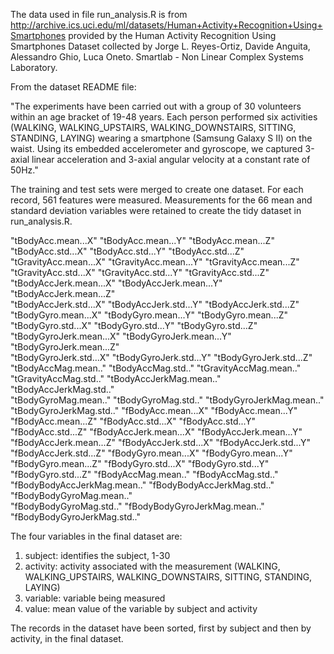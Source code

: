 The data used in file run_analysis.R is from http://archive.ics.uci.edu/ml/datasets/Human+Activity+Recognition+Using+Smartphones provided by the Human Activity Recognition Using Smartphones Dataset collected by Jorge L. Reyes-Ortiz, Davide Anguita, Alessandro Ghio, Luca Oneto.
Smartlab - Non Linear Complex Systems Laboratory.

From the dataset README file:

"The experiments have been carried out with a group of 30 volunteers within an age bracket of 19-48 years. Each person performed six activities (WALKING, WALKING_UPSTAIRS, WALKING_DOWNSTAIRS, SITTING, STANDING, LAYING) wearing a smartphone (Samsung Galaxy S II) on the waist. Using its embedded accelerometer and gyroscope, we captured 3-axial linear acceleration and 3-axial angular velocity at a constant rate of 50Hz."

The training and test sets were merged to create one dataset. For each record, 561 features were measured. Measurements for the 66 mean and standard deviation variables were retained to create the tidy dataset in run_analysis.R. 

"tBodyAcc.mean...X"           "tBodyAcc.mean...Y"           "tBodyAcc.mean...Z"          
"tBodyAcc.std...X"            "tBodyAcc.std...Y"            "tBodyAcc.std...Z"           
"tGravityAcc.mean...X"        "tGravityAcc.mean...Y"        "tGravityAcc.mean...Z"       
"tGravityAcc.std...X"         "tGravityAcc.std...Y"         "tGravityAcc.std...Z"        
"tBodyAccJerk.mean...X"       "tBodyAccJerk.mean...Y"       "tBodyAccJerk.mean...Z"      
"tBodyAccJerk.std...X"        "tBodyAccJerk.std...Y"        "tBodyAccJerk.std...Z"       
"tBodyGyro.mean...X"          "tBodyGyro.mean...Y"          "tBodyGyro.mean...Z"         
"tBodyGyro.std...X"           "tBodyGyro.std...Y"           "tBodyGyro.std...Z"          
"tBodyGyroJerk.mean...X"      "tBodyGyroJerk.mean...Y"      "tBodyGyroJerk.mean...Z"     
"tBodyGyroJerk.std...X"       "tBodyGyroJerk.std...Y"       "tBodyGyroJerk.std...Z"      
"tBodyAccMag.mean.."          "tBodyAccMag.std.."           "tGravityAccMag.mean.."      
"tGravityAccMag.std.."        "tBodyAccJerkMag.mean.."      "tBodyAccJerkMag.std.."      
"tBodyGyroMag.mean.."         "tBodyGyroMag.std.."          "tBodyGyroJerkMag.mean.."    
"tBodyGyroJerkMag.std.."      "fBodyAcc.mean...X"           "fBodyAcc.mean...Y"          
"fBodyAcc.mean...Z"           "fBodyAcc.std...X"            "fBodyAcc.std...Y"           
"fBodyAcc.std...Z"            "fBodyAccJerk.mean...X"       "fBodyAccJerk.mean...Y"      
"fBodyAccJerk.mean...Z"       "fBodyAccJerk.std...X"        "fBodyAccJerk.std...Y"       
"fBodyAccJerk.std...Z"        "fBodyGyro.mean...X"          "fBodyGyro.mean...Y"         
"fBodyGyro.mean...Z"          "fBodyGyro.std...X"           "fBodyGyro.std...Y"          
"fBodyGyro.std...Z"           "fBodyAccMag.mean.."          "fBodyAccMag.std.."          
"fBodyBodyAccJerkMag.mean.."  "fBodyBodyAccJerkMag.std.."   "fBodyBodyGyroMag.mean.."    
"fBodyBodyGyroMag.std.."      "fBodyBodyGyroJerkMag.mean.." "fBodyBodyGyroJerkMag.std.." 

The four variables in the final dataset are:

1) subject: identifies the subject, 1-30
2) activity: activity associated with the measurement (WALKING, WALKING_UPSTAIRS, WALKING_DOWNSTAIRS, SITTING, STANDING, LAYING)
3) variable: variable being measured
4) value: mean value of the variable by subject and activity

The records in the dataset have been sorted, first by subject and then by activity, in the final dataset.

